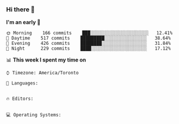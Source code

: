 ### Hi there 👋

<!--START_SECTION:waka-->
**I'm an early 🐤** 

```text
🌞 Morning    166 commits    ███░░░░░░░░░░░░░░░░░░░░░░   12.41% 
🌆 Daytime    517 commits    █████████░░░░░░░░░░░░░░░░   38.64% 
🌃 Evening    426 commits    ████████░░░░░░░░░░░░░░░░░   31.84% 
🌙 Night      229 commits    ████░░░░░░░░░░░░░░░░░░░░░   17.12%

```


📊 **This week I spent my time on** 

```text
⌚︎ Timezone: America/Toronto

💬 Languages: 


🔥 Editors: 


💻 Operating Systems: 


```


<!--END_SECTION:waka-->
